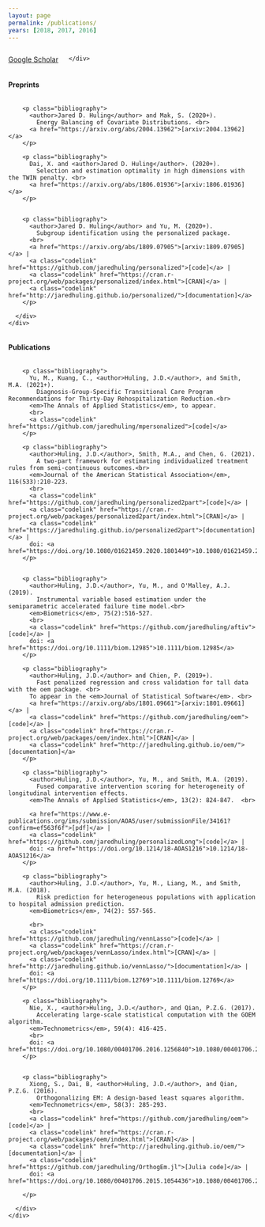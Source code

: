 ```yaml
---
layout: page
permalink: /publications/
years: [2018, 2017, 2016]
---
```


<div class="pt-3">
  <div class="container-fluid">
    <div class="row">
      <div class="twelve columns">
        <p align="left" class = "buttonleft">
          <a href="https://scholar.google.com/citations?user=2-MWWU4AAAAJ&hl=en" class="button">Google Scholar</a>
        </p>

    </div>
</div></div></div>


<h4 class="year">Preprints</h4>


<div class="pt-3">
  <div class="container-fluid">
    <div class="row">
      <div class="twelve columns">
      
        <p class="bibliography">
          <author>Jared D. Huling</author> and Mak, S. (2020+).
            Energy Balancing of Covariate Distributions. <br>
          <a href="https://arxiv.org/abs/2004.13962">[arxiv:2004.13962]</a>
        </p>
      
        <p class="bibliography">
          Dai, X. and <author>Jared D. Huling</author>. (2020+).
            Selection and estimation optimality in high dimensions with the TWIN penalty. <br>
          <a href="https://arxiv.org/abs/1806.01936">[arxiv:1806.01936]</a>
        </p>
        
        
        <p class="bibliography">
          <author>Jared D. Huling</author> and Yu, M. (2020+).
            Subgroup identification using the personalized package. 
          <br>
          <a href="https://arxiv.org/abs/1809.07905">[arxiv:1809.07905]</a> |
          <a class="codelink" href="https://github.com/jaredhuling/personalized">[code]</a> |
          <a class="codelink" href="https://cran.r-project.org/web/packages/personalized/index.html">[CRAN]</a> |
          <a class="codelink" href="http://jaredhuling.github.io/personalized/">[documentation]</a>
        </p>
        
      </div>
    </div>
  </div>
</div>



<h4 class="year">Publications</h4>

<div class="pt-3">
  <div class="container-fluid">
    <div class="row">
      <div class="twelve columns">

        <p class="bibliography">
          Yu, M., Kuang, C., <author>Huling, J.D.</author>, and Smith, M.A. (2021+).
            Diagnosis-Group-Specific Transitional Care Program Recommendations for Thirty-Day Rehospitalization Reduction.<br>
          <em>The Annals of Applied Statistics</em>, to appear.
          <br>
          <a class="codelink" href="https://github.com/jaredhuling/mpersonalized">[code]</a>
        </p>   
      
        <p class="bibliography">
          <author>Huling, J.D.</author>, Smith, M.A., and Chen, G. (2021).
            A two-part framework for estimating individualized treatment rules from semi-continuous outcomes.<br>
          <em>Journal of the American Statistical Association</em>, 116(533):210-223.
          <br>
          <a class="codelink" href="https://github.com/jaredhuling/personalized2part">[code]</a> |
          <a class="codelink" href="https://cran.r-project.org/web/packages/personalized2part/index.html">[CRAN]</a> |
          <a class="codelink" href="https://jaredhuling.github.io/personalized2part">[documentation]</a> |
          doi: <a href="https://doi.org/10.1080/01621459.2020.1801449">10.1080/01621459.2020.1801449</a>
        </p>
      
      
        <p class="bibliography">
          <author>Huling, J.D.</author>, Yu, M., and O'Malley, A.J. (2019).
            Instrumental variable based estimation under the semiparametric accelerated failure time model.<br>
          <em>Biometrics</em>, 75(2):516-527. 
          <br>
          <a class="codelink" href="https://github.com/jaredhuling/aftiv">[code]</a> |
          doi: <a href="https://doi.org/10.1111/biom.12985">10.1111/biom.12985</a>
        </p>
      
        <p class="bibliography">
          <author>Huling, J.D.</author> and Chien, P. (2019+).
            Fast penalized regression and cross validation for tall data with the oem package. <br>
          To appear in the <em>Journal of Statistical Software</em>. <br>
          <a href="https://arxiv.org/abs/1801.09661">[arxiv:1801.09661]</a> | 
          <a class="codelink" href="https://github.com/jaredhuling/oem">[code]</a> |
          <a class="codelink" href="https://cran.r-project.org/web/packages/oem/index.html">[CRAN]</a> |
          <a class="codelink" href="http://jaredhuling.github.io/oem/">[documentation]</a>
        </p>
        
        <p class="bibliography">
          <author>Huling, J.D.</author>, Yu, M., and Smith, M.A. (2019).
            Fused comparative intervention scoring for heterogeneity of longitudinal intervention effects.
          <em>The Annals of Applied Statistics</em>, 13(2): 824-847.  <br>
          
          <a href="https://www.e-publications.org/ims/submission/AOAS/user/submissionFile/34161?confirm=ef563f6f">[pdf]</a> |
          <a class="codelink" href="https://github.com/jaredhuling/personalizedLong">[code]</a> |
          doi: <a href="https://doi.org/10.1214/18-AOAS1216">10.1214/18-AOAS1216</a>
        </p>
      
        <p class="bibliography">
          <author>Huling, J.D.</author>, Yu, M., Liang, M., and Smith, M.A. (2018).
            Risk prediction for heterogeneous populations with application to hospital admission prediction.
          <em>Biometrics</em>, 74(2): 557-565. 
          
          <br>
          <a class="codelink" href="https://github.com/jaredhuling/vennLasso">[code]</a> |
          <a class="codelink" href="https://cran.r-project.org/web/packages/vennLasso/index.html">[CRAN]</a> |
          <a class="codelink" href="http://jaredhuling.github.io/vennLasso/">[documentation]</a> |
          doi: <a href="https://doi.org/10.1111/biom.12769">10.1111/biom.12769</a>
        </p>
      
        <p class="bibliography">
          Nie, X., <author>Huling, J.D.</author>, and Qian, P.Z.G. (2017).
            Accelerating large-scale statistical computation with the GOEM algorithm.
          <em>Technometrics</em>, 59(4): 416-425. 
          <br>
          doi: <a href="https://doi.org/10.1080/00401706.2016.1256840">10.1080/00401706.2016.1256840</a>
        </p>
        
        
        <p class="bibliography">
          Xiong, S., Dai, B, <author>Huling, J.D.</author>, and Qian, P.Z.G. (2016).
            Orthogonalizing EM: A design-based least squares algorithm.
          <em>Technometrics</em>, 58(3): 285-293. 
          <br>
          <a class="codelink" href="https://github.com/jaredhuling/oem">[code]</a> |
          <a class="codelink" href="https://cran.r-project.org/web/packages/oem/index.html">[CRAN]</a> |
          <a class="codelink" href="http://jaredhuling.github.io/oem/">[documentation]</a> |
          <a class="codelink" href="https://github.com/jaredhuling/OrthogEm.jl">[Julia code]</a> |
          doi: <a href="https://doi.org/10.1080/00401706.2015.1054436">10.1080/00401706.2015.1054436</a>
        
        </p>
        
      </div>
    </div>
  </div>
</div>
